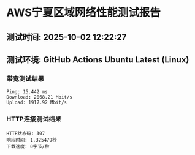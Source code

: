 # AWS宁夏区域网络性能测试报告
## 测试时间: 2025-10-02 12:22:27
## 测试环境: GitHub Actions Ubuntu Latest (Linux)

### 带宽测试结果
```
Ping: 15.442 ms
Download: 2068.21 Mbit/s
Upload: 1917.92 Mbit/s
```

### HTTP连接测试结果
```
HTTP状态码: 307
响应时间: 1.325479秒
下载速度: 0字节/秒
```

